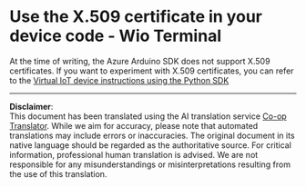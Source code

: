 <!--
CO_OP_TRANSLATOR_METADATA:
{
  "original_hash": "8a74f789f3c1bf41a13c007190360c19",
  "translation_date": "2025-08-28T20:30:30+00:00",
  "source_file": "2-farm/lessons/6-keep-your-plant-secure/wio-terminal-x509.md",
  "language_code": "en"
}
-->
# Use the X.509 certificate in your device code - Wio Terminal

At the time of writing, the Azure Arduino SDK does not support X.509 certificates. If you want to experiment with X.509 certificates, you can refer to the [Virtual IoT device instructions using the Python SDK](single-board-computer-x509.md)

---

**Disclaimer**:  
This document has been translated using the AI translation service [Co-op Translator](https://github.com/Azure/co-op-translator). While we aim for accuracy, please note that automated translations may include errors or inaccuracies. The original document in its native language should be regarded as the authoritative source. For critical information, professional human translation is advised. We are not responsible for any misunderstandings or misinterpretations resulting from the use of this translation.